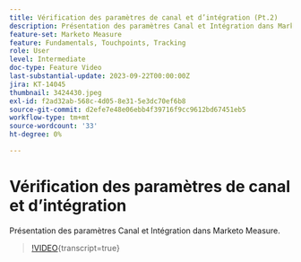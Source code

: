 ```yaml
---
title: Vérification des paramètres de canal et d’intégration (Pt.2)
description: Présentation des paramètres Canal et Intégration dans Marketo Measure.
feature-set: Marketo Measure
feature: Fundamentals, Touchpoints, Tracking
role: User
level: Intermediate
doc-type: Feature Video
last-substantial-update: 2023-09-22T00:00:00Z
jira: KT-14045
thumbnail: 3424430.jpeg
exl-id: f2ad32ab-568c-4d05-8e31-5e3dc70ef6b8
source-git-commit: d2efe7e48e06ebb4f39716f9cc9612bd67451eb5
workflow-type: tm+mt
source-wordcount: '33'
ht-degree: 0%

---
```


# Vérification des paramètres de canal et d’intégration

Présentation des paramètres Canal et Intégration dans Marketo Measure.

>[!VIDEO](https://video.tv.adobe.com/v/3424430/?learn=on){transcript=true}
